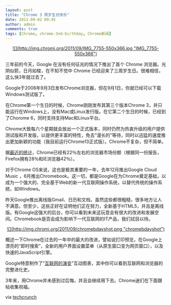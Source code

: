 ```yaml
---
layout: post
title: "Chrome 3 周岁生日快乐"
date: 2011-09-02 09:45
author: admin
comments: true
tags: [Chrome, chrome-3nd-birthday, Chrome新闻]
---
```

<p style="text-align: center;"><a href="http://img.chromi.org/2011/09/IMG_7755-550x366.jpg">![](http://img.chromi.org/2011/09/IMG_7755-550x366.jpg "IMG_7755-550x366")</a>

三年前的今天，Google 在没有任何征兆的情况下推出了首个 Chrome 浏览器。光阴似箭，日月如梭，在不知不觉中 Chrome 已经迎来了三周岁生日。很难相信，这么快3年就过去了。

Google于2008年9月3日发布Chrome浏览器，但在9月1日，你就已经可以下载Windows测试版了。

在Chrome第一个生日的时候，Chrome刚刚发布其第三个版本Chrome 3，并只能运行在Windows上，没有Mac或Linux发行版。在它第二个生日的时候，已经到了Chorome 6，同时支持支持Mac和Linux平台。

Chrome大致每六个星期就会放出一个正式版本，同时仍然为热衷升级的用户提供测试版和开发版，以提供更丰富的特性，免去“漫长的”等待，同时以迅猛的速度推出更加新颖的功能（我目前运行Chrome13正式版）。Chrome不复杂，但不简单。

据<a href="http://techcrunch.com/2011/08/01/open-web-browsers/" target="_blank">最近的统计</a>，Chrome已经有22％左右的浏览器市场份额（根据同一份报告，Firefox拥有28％和IE浏览器42％）。

对于Chrome OS来说，这也是极其重要的一年，去年12月推出Google Cloud Music ，6月推出Chromebook。这一切，都是Google在为Chrome奠定基础，以成为一个强大的、完全基于Web的新一代互联网操作系统，以替代传统的操作系统，如Windows。

昨天Google推出离线版Gmail、日历和文档，虽然这些都很粗糙，很多地方让人不满意。但至少，这些正好在证明他们正在努力，全新基于HTML5，并且是离线版。有Google这强大的后台，你可以看到未来这玩意会有很大的改进和发展空间。Chromebook是否会成为影响下一代互联网的IT产品，我们拭目以待。
<p style="text-align: center;"><a href="http://img.chromi.org/2011/09/chromebdayshot.png">![](http://img.chromi.org/2011/09/chromebdayshot.png "chromebdayshot")</a>

概述一下Chrome在过去的一年中的最大的改进，譬如说打印预览，在Google上漂亮的“即时搜索”，全新的用户界面设置菜单（从原生窗口变为网页窗口），以及快速的JavaScript引擎。

Google特意制作了“<a href="http://chrome.blogspot.com/2011/09/happy-third-birthday-chrome.html" target="_blank">互联网的演变</a>”互动图表，其中你可以看到互联网和浏览器的完整进化史。

3年来，用Chrome并未感到过后悔，并且会继续用下去。Chrome迷们在下面跟帖收集祝福。

via <a href="http://techcrunch.com/2011/09/01/google-chrome-celebrates-its-third-birthday-by-browsing-down-memory-lane/" target="_blank">techcrunch</a>
